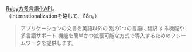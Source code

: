 
[Rubyの多言語化API](https://railsguides.jp/i18n.html)。  
（Internationalizationを略して、i18n。）

> アプリケーションの文言を英語以外の 別の1つの言語に翻訳 する機能や 多言語サポート 機能を簡単かつ拡張可能な方式で導入するためのフレームワークを提供します。

